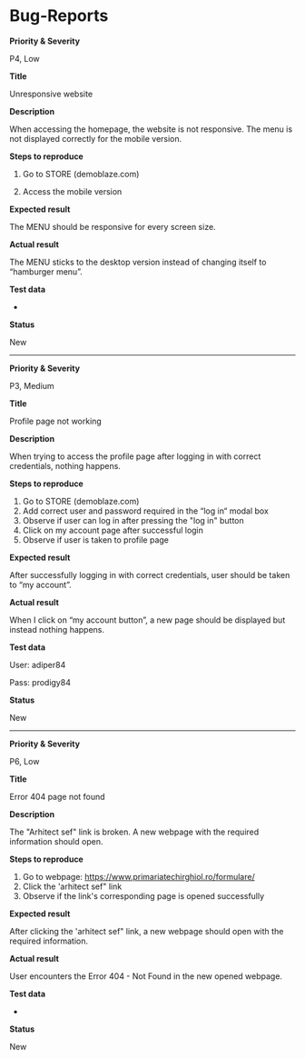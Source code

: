 # Bug-Reports


**Priority & Severity**

P4, Low

**Title**

Unresponsive website

**Description**

When accessing the homepage, the website is not responsive. 
The menu is not displayed correctly for the mobile version.

**Steps to reproduce**

1. Go to STORE (demoblaze.com)

2. Access the mobile version

**Expected result**

The MENU should be responsive for every screen size.

**Actual result**

The MENU sticks to the desktop version instead of changing itself to “hamburger menu”.


**Test data**

-

**Status**

New

--------------------------------------------------------------------------

**Priority & Severity**

P3, Medium

**Title**

Profile page not working

**Description**

When trying to access the profile page after logging in with correct credentials, nothing happens. 

**Steps to reproduce**
1.	Go to STORE (demoblaze.com)
2.	Add correct user and password required in the “log in“ modal box
3.	Observe if user can log in after pressing the "log in" button
4.	Click on my account page after successful login
5.	Observe if user is taken to profile page

**Expected result**

After successfully logging in with correct credentials, user should be taken to “my account”.

**Actual result**

When I click on “my account button”, a new page should be displayed but instead nothing happens.

**Test data**

User: adiper84

Pass: prodigy84

**Status**

New

--------------------------------------------------------------------------------------------------

**Priority & Severity**

P6, Low

**Title**

Error 404 page not found

**Description**

The "Arhitect sef" link is broken.
A new webpage with the required information should open.

**Steps to reproduce**
1.	Go to webpage: https://www.primariatechirghiol.ro/formulare/
2.	Click the 'arhitect sef" link
3.	Observe if the link's corresponding page is opened successfully

**Expected result**

After clicking the 'arhitect sef" link, a new webpage should open with the required information.

**Actual result**

User encounters the Error 404 - Not Found in the new opened webpage.

**Test data**

-

**Status**

New

